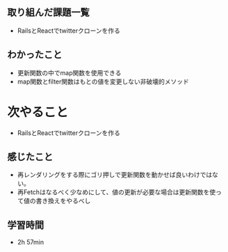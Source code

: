 ## 取り組んだ課題一覧
- RailsとReactでtwitterクローンを作る
## わかったこと
- 更新関数の中でmap関数を使用できる
- map関数とfilter関数はもとの値を変更しない非破壊的メソッド
# 次やること
- RailsとReactでtwitterクローンを作る
## 感じたこと
- 再レンダリングをする際にゴリ押しで更新関数を動かせば良いわけではない。
- 再Fetchはなるべく少なめにして、値の更新が必要な場合は更新関数を使って値の書き換えをやるべし
## 学習時間
- 2h 57min